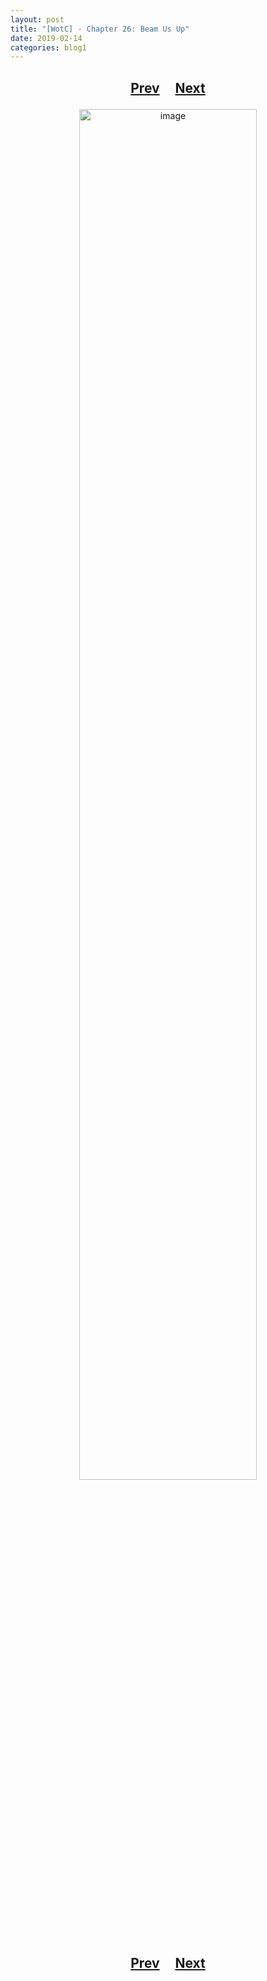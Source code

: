 ```yaml
---
layout: post
title: "[WotC] - Chapter 26: Beam Us Up"
date: 2019-02-14
categories: blog1
---
```


<h2>
  <p style="text-align:center;">
    <a href="/wingsofthechorus/archive/2019/02/07/chapter25">Prev</a>
    &nbsp;&nbsp;&nbsp;
    <a href="/wingsofthechorus/archive/2019/02/21/chapter27">Next</a>
  </p>
</h2>

<p style="text-align:center;">
  <img src="/wingsofthechorus/images/comics/c26.png" width="75%" alt="image"/>
</p>

<h2>
  <p style="text-align:center;">
    <a href="/wingsofthechorus/archive/2019/02/07/chapter25">Prev</a>
    &nbsp;&nbsp;&nbsp;
    <a href="/wingsofthechorus/archive/2019/02/21/chapter27">Next</a>
  </p>
</h2>
